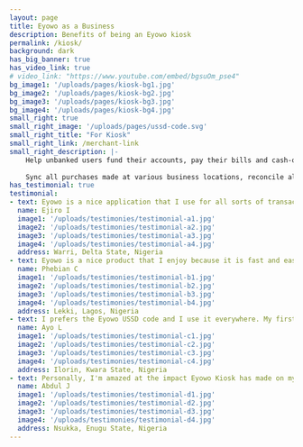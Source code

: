 ```yaml
---
layout: page
title: Eyowo as a Business
description: Benefits of being an Eyowo kiosk
permalink: /kiosk/
background: dark
has_big_banner: true
has_video_link: true
# video_link: "https://www.youtube.com/embed/bgsuOm_pse4"
bg_image1: '/uploads/pages/kiosk-bg1.jpg'
bg_image2: '/uploads/pages/kiosk-bg2.jpg'
bg_image3: '/uploads/pages/kiosk-bg3.jpg'
bg_image4: '/uploads/pages/kiosk-bg4.jpg'
small_right: true
small_right_image: '/uploads/pages/ussd-code.svg'
small_right_title: "For Kiosk"
small_right_link: /merchant-link
small_right_description: |-
    Help unbanked users fund their accounts, pay their bills and cash-out. Points Of Contact also receive commissions for rendering the aforementioned services. 
    
    Sync all purchases made at various business locations, reconcile all customer transactions and manage purchase insights.
has_testimonial: true
testimonial:
- text: Eyowo is a nice application that I use for all sorts of transactions. I would rather use the app than the USSD code. What I enjoy most about Eyowo is how simple it works. I use it to send money to my colleagues at work and my relatives.
  name: Ejiro I
  image1: '/uploads/testimonies/testimonial-a1.jpg'
  image2: '/uploads/testimonies/testimonial-a2.jpg'
  image3: '/uploads/testimonies/testimonial-a3.jpg'
  image4: '/uploads/testimonies/testimonial-a4.jpg'
  address: Warri, Delta State, Nigeria
- text: Eyowo is a nice product that I enjoy because it is fast and easy to use. I use both *4255# and the Eyowo user app. When I need to pay my sales personnel, I just log on to the Eyowo Web app and the process is so seamless.
  name: Phebian C
  image1: '/uploads/testimonies/testimonial-b1.jpg'
  image2: '/uploads/testimonies/testimonial-b2.jpg'
  image3: '/uploads/testimonies/testimonial-b3.jpg'
  image4: '/uploads/testimonies/testimonial-b4.jpg'
  address: Lekki, Lagos, Nigeria
- text: I prefers the Eyowo USSD code and I use it everywhere. My first experience was amazing and since then, I have been using it for transactions with family and friends.
  name: Ayo L
  image1: '/uploads/testimonies/testimonial-c1.jpg'
  image2: '/uploads/testimonies/testimonial-c2.jpg'
  image3: '/uploads/testimonies/testimonial-c3.jpg'
  image4: '/uploads/testimonies/testimonial-c4.jpg'
  address: Ilorin, Kwara State, Nigeria
- text: Personally, I'm amazed at the impact Eyowo Kiosk has made on my finances since I signed up, I've been able to grow my business with this business opportunity Eyowo offers. Last month, I made more than 20,000 Naira without leaving my comfort zone. Sweet!
  name: Abdul J
  image1: '/uploads/testimonies/testimonial-d1.jpg'
  image2: '/uploads/testimonies/testimonial-d2.jpg'
  image3: '/uploads/testimonies/testimonial-d3.jpg'
  image4: '/uploads/testimonies/testimonial-d4.jpg'
  address: Nsukka, Enugu State, Nigeria
---
```



